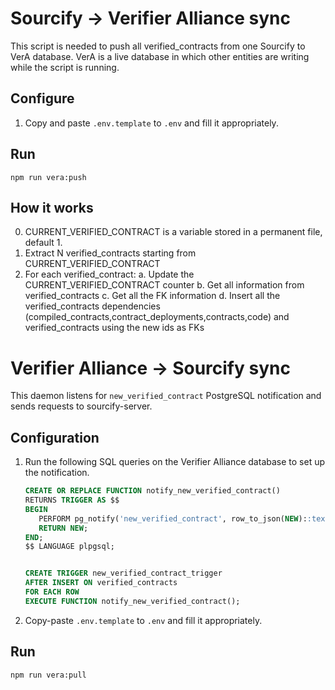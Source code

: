 # Sourcify -> Verifier Alliance sync

This script is needed to push all verified_contracts from one Sourcify to VerA database. VerA is a live database in which other entities are writing while the script is running.

## Configure

1. Copy and paste `.env.template` to `.env` and fill it appropriately.

## Run

`npm run vera:push`

## How it works

0. CURRENT_VERIFIED_CONTRACT is a variable stored in a permanent file, default 1.
1. Extract N verified_contracts starting from CURRENT_VERIFIED_CONTRACT
2. For each verified_contract:
   a. Update the CURRENT_VERIFIED_CONTRACT counter
   b. Get all information from verified_contracts
   c. Get all the FK information
   d. Insert all the verified_contracts dependencies (compiled_contracts,contract_deployments,contracts,code) and verified_contracts using the new ids as FKs

# Verifier Alliance -> Sourcify sync

This daemon listens for `new_verified_contract` PostgreSQL notification and sends requests to sourcify-server.

## Configuration

1. Run the following SQL queries on the Verifier Alliance database to set up the notification.

   ```sql
   CREATE OR REPLACE FUNCTION notify_new_verified_contract()
   RETURNS TRIGGER AS $$
   BEGIN
      PERFORM pg_notify('new_verified_contract', row_to_json(NEW)::text);
      RETURN NEW;
   END;
   $$ LANGUAGE plpgsql;


   CREATE TRIGGER new_verified_contract_trigger
   AFTER INSERT ON verified_contracts
   FOR EACH ROW
   EXECUTE FUNCTION notify_new_verified_contract();
   ```

2. Copy-paste `.env.template` to `.env` and fill it appropriately.

## Run

`npm run vera:pull`
